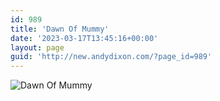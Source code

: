 ```yaml
---
id: 989
title: 'Dawn Of Mummy'
date: '2023-03-17T13:45:16+00:00'
layout: page
guid: 'http://new.andydixon.com/?page_id=989'
---
```


![Dawn Of Mummy](https://i0.wp.com/assets.g8x2.ldn.idrivee2-23.com/posters/Dawn%20Of%20Mummy%2001.jpg?w=1200&ssl=1 "Dawn Of Mummy")